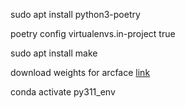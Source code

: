 sudo apt install python3-poetry

poetry config virtualenvs.in-project true

sudo apt install make

download weights for arcface [link](https://drive.google.com/drive/folders/1CHHb_7wbvfjKPFNKVBb76lL5sVfBLcv5)


conda activate py311_env